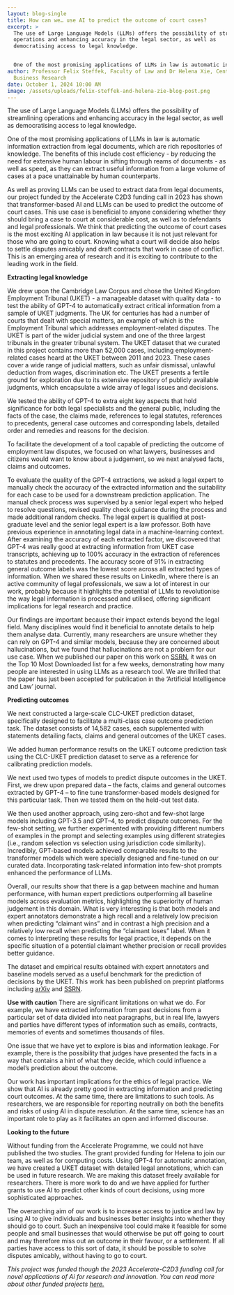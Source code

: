 ```yaml
---
layout: blog-single
title: How can we… use AI to predict the outcome of court cases?
excerpt: >
  The use of Large Language Models (LLMs) offers the possibility of streamlining
  operations and enhancing accuracy in the legal sector, as well as
  democratising access to legal knowledge.


  One of the most promising applications of LLMs in law is automatic information extraction from legal documents, which are rich repositories of knowledge. The benefits of this include cost efficiency - by reducing the need for extensive human labour in sifting through reams of documents - as well as speed, as they can extract useful information from a large volume of cases at a pace unattainable by human counterparts. 
author: Professor Felix Steffek, Faculty of Law and Dr Helena Xie, Centre for
  Business Research
date: October 1, 2024 10:00 AM
image: /assets/uploads/felix-steffek-and-helena-zie-blog-post.png
---
```

The use of Large Language Models (LLMs) offers the possibility of streamlining operations and enhancing accuracy in the legal sector, as well as democratising access to legal knowledge.


One of the most promising applications of LLMs in law is automatic information extraction from legal documents, which are rich repositories of knowledge. The benefits of this include cost efficiency - by reducing the need for extensive human labour in sifting through reams of documents - as well as speed, as they can extract useful information from a large volume of cases at a pace unattainable by human counterparts. 


As well as proving LLMs can be used to extract data from legal documents, our project funded by the Accelerate C2D3 funding call in 2023 has shown that transformer-based AI and LLMs can be used to predict the outcome of court cases. This use case is beneficial to anyone considering whether they should bring a case to court at considerable cost, as well as to defendants and legal professionals. We think that predicting the outcome of court cases is the most exciting AI application in law because it is not just relevant for those who are going to court. Knowing what a court will decide also helps to settle disputes amicably and draft contracts that work in case of conflict. This is an emerging area of research and it is exciting to contribute to the leading work in the field. 


**Extracting legal knowledge**


We drew upon the Cambridge Law Corpus and chose the United Kingdom Employment Tribunal (UKET) - a manageable dataset with quality data - to test the ability of GPT-4 to automatically extract critical information from a sample of UKET judgments. The UK for centuries has had a number of courts that dealt with special matters, an example of which is the Employment Tribunal which addresses employment-related disputes. The UKET is part of the wider judicial system and one of the three largest tribunals in the greater tribunal system. The UKET dataset that we curated in this project contains more than 52,000 cases, including employment-related cases heard at the UKET between 2011 and 2023. These cases cover a wide range of judicial matters, such as unfair dismissal, unlawful deduction from wages, discrimination etc.  The UKET presents a fertile ground for exploration due to its extensive repository of publicly available judgments, which encapsulate a wide array of legal issues and decisions. 


We tested the ability of GPT-4 to extra eight key aspects that hold significance for both legal specialists and the general public, including the facts of the case, the claims made, references to legal statutes, references to precedents, general case outcomes and corresponding labels, detailed order and remedies and reasons for the decision. 


To facilitate the development of a tool capable of predicting the outcome of employment law disputes, we focused on what lawyers, businesses and citizens would want to know about a judgement, so we next analysed facts, claims and outcomes.


To evaluate the quality of the GPT-4 extractions, we asked a legal expert to manually check the accuracy of the extracted information and the suitability for each case to be used for a downstream prediction application. The manual check process was supervised by a senior legal expert who helped to resolve questions, revised quality check guidance during the process and made additional random checks. The legal expert is qualified at post-graduate level and the senior legal expert is a law professor. Both have previous experience in annotating legal data in a machine-learning context. After examining the accuracy of each extracted factor, we discovered that GPT-4 was really good at extracting information from UKET case transcripts, achieving up to 100% accuracy in the extraction of references to statutes and precedents. The accuracy score of 91% in extracting general outcome labels was the lowest score across all extracted types of information. When we shared these results on LinkedIn, where there is an active community of legal professionals, we saw a lot of interest in our work, probably because it highlights the potential of LLMs to revolutionise the way legal information is processed and utilised, offering significant implications for legal research and practice.


Our findings are important because their impact extends beyond the legal field. Many disciplines would find it beneficial to annotate details to help them analyse data. Currently, many researchers are unsure whether they can rely on GPT-4 and similar models, because they are concerned about hallucinations, but we found that hallucinations are not a problem for our use case. When we published our paper on this work on [SSRN](https://ssrn.com/abstract=4776160), it was on the Top 10 Most Downloaded list for a few weeks, demonstrating how many people are interested in using LLMs as a research tool. We are thrilled that the paper has just been accepted for publication in the ‘Artificial Intelligence and Law’ journal.


**Predicting outcomes**


We next constructed a large-scale CLC-UKET prediction dataset, specifically designed to facilitate a multi-class case outcome prediction task. The dataset consists of 14,582 cases, each supplemented with statements detailing facts, claims and general outcomes of the UKET cases.


We added human performance results on the UKET outcome prediction task using the CLC-UKET prediction dataset to serve as a reference for calibrating prediction models. 


We next used two types of models to predict dispute outcomes in the UKET. First, we drew upon prepared data – the facts, claims and general outcomes extracted by GPT-4 – to fine tune transformer-based models designed for this particular task. Then we tested them on the held-out test data.


We then used another approach, using zero-shot and few-shot large models including GPT-3.5 and GPT–4, to predict dispute outcomes. For the few-shot setting, we further experimented with providing different numbers of examples in the prompt and selecting examples using different strategies (i.e., random selection vs selection using jurisdiction code similarity). Incredibly, GPT-based models achieved comparable results to the transformer models which were specially designed and fine-tuned on our curated data. Incorporating task-related information into few-shot prompts enhanced the performance of LLMs. 


Overall, our results show that there is a gap between machine and human performance, with human expert predictions outperforming all baseline models across evaluation metrics, highlighting the superiority of human judgement in this domain. What is very interesting is that both models and expert annotators demonstrate a high recall and a relatively low precision when predicting “claimant wins” and in contrast a high precision and a relatively low recall when predicting the “claimant loses” label. When it comes to interpreting these results for legal practice, it depends on the specific situation of a potential claimant whether precision or recall provides better guidance. 


The dataset and empirical results obtained with expert annotators and baseline models served as a useful benchmark for the prediction of decisions by the UKET. This work has been published on preprint platforms including [arXiv](https://www.arxiv.org/pdf/2409.08098) and [SSRN](https://papers.ssrn.com/sol3/papers.cfm?abstract_id=4954617). 


**Use with caution**
There are significant limitations on what we do. For example, we have extracted information from past decisions from a particular set of data divided into neat paragraphs, but in real life, lawyers and parties have different types of information such as emails, contracts, memories of events and sometimes thousands of files.


One issue that we have yet to explore is bias and information leakage. For example, there is the possibility that judges have presented the facts in a way that contains a hint of what they decide, which could influence a model’s prediction about the outcome.


Our work has important implications for the ethics of legal practice. We show that AI is already pretty good in extracting information and predicting court outcomes. At the same time, there are limitations to such tools. As researchers, we are responsible for reporting neutrally on both the benefits and risks of using AI in dispute resolution. At the same time, science has an important role to play as it facilitates an open and informed discourse.


**Looking to the future**


Without funding from the Accelerate Programme, we could not have published the two studies. The grant provided funding for Helena to join our team, as well as for computing costs. Using GPT-4 for automatic annotation, we have created a UKET dataset with detailed legal annotations, which can be used in future research. We are making this dataset freely available for researchers. There is more work to do and we have applied for further grants to use AI to predict other kinds of court decisions, using more sophisticated approaches.


The overarching aim of our work is to increase access to justice and law by using AI to give individuals and businesses better insights into whether they should go to court. Such an inexpensive tool could make it feasible for some people and small businesses that would otherwise be put off going to court and may therefore miss out an outcome in their favour, or a settlement. If all parties have access to this sort of data, it should be possible to solve disputes amicably, without having to go to court.

*T﻿his project was funded though the 2023 Accelerate-C2D3 funding call for novel applications of Ai for research and innovation. You can read more about other funded projects  [here. ](https://science.ai.cam.ac.uk/news/2023-10-26-pursuing-innovative-applications-of-ai-in-research-and-real-world-contexts-%E2%80%93-announcing-our-2023-projects.html)*